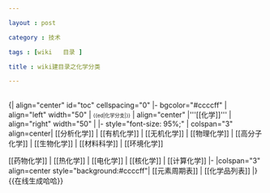 ```yaml
---

layout : post

category : 技术

tags : [wiki   目录 ]

title : wiki建目录之化学分类

---
```





<br clear=all>
{| align="center" id="toc" cellspacing="0"
|- bgcolor="#ccccff"
| align="left" width="50" | <small><small>{{ed|化学分支|}}</small></small>
| align="center" |'''[[化学]]''' 
| align="right" width="50" |
|- style="font-size: 95%;" 
| colspan="3" align=center|<!--增加时每行8个，最后一个不增加"|" -->
[[分析化学]] | [[有机化学]] | [[无机化学]] | [[物理化学]] | [[高分子化学]] | [[生物化学]] | [[材料科学]] | [[环境化学]] 

[[药物化学]] | [[热化学]] | [[电化学]] | [[核化学]] | [[计算化学]]
|-
|colspan="3" align=center style="background:#ccccff"| [[元素周期表]] | [[化学品列表]]
|}
{{在线生成哈哈}}


